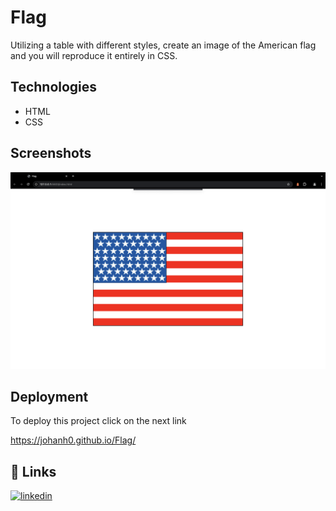 # Flag

Utilizing a table with different styles, create an image of the American flag and you will reproduce it entirely in CSS.

## Technologies

- HTML
- CSS

## Screenshots

![](./assets/flag.png)

## Deployment

To deploy this project click on the next link

https://johanh0.github.io/Flag/

## 🔗 Links

[![linkedin](https://img.shields.io/badge/linkedin-0A66C2?style=for-the-badge&logo=linkedin&logoColor=white)](https://www.linkedin.com/in/johanh0/)
